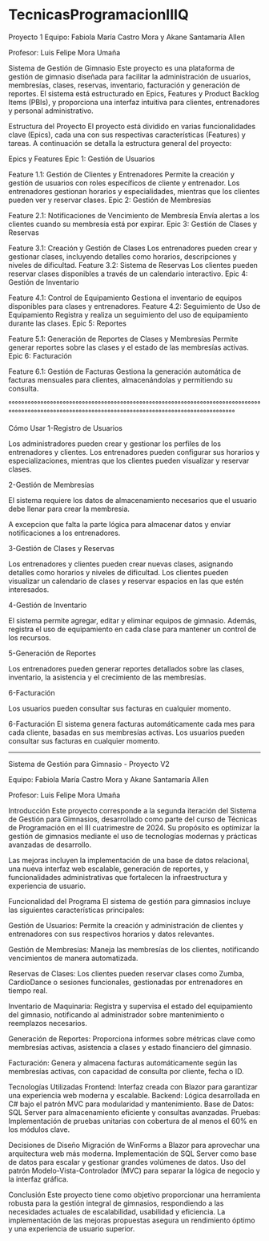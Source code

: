 # TecnicasProgramacionIIIQ
Proyecto 1
Equipo:
Fabiola María Castro Mora y Akane Santamaría Allen

Profesor: 
Luis Felipe Mora Umaña

Sistema de Gestión de Gimnasio
Este proyecto es una plataforma de gestión de gimnasio diseñada para facilitar la administración de usuarios, membresías, clases, reservas, inventario, facturación y generación de reportes. El sistema está estructurado en Epics, Features y Product Backlog Items (PBIs), y proporciona una interfaz intuitiva para clientes, entrenadores y personal administrativo.


Estructura del Proyecto
El proyecto está dividido en varias funcionalidades clave (Epics), cada una con sus respectivas características (Features) y tareas. A continuación se detalla la estructura general del proyecto:

Epics y Features
Epic 1: Gestión de Usuarios

Feature 1.1: Gestión de Clientes y Entrenadores
Permite la creación y gestión de usuarios con roles específicos de cliente y entrenador.
Los entrenadores gestionan horarios y especialidades, mientras que los clientes pueden ver y reservar clases.
Epic 2: Gestión de Membresías

Feature 2.1: Notificaciones de Vencimiento de Membresía
Envía alertas a los clientes cuando su membresía está por expirar.
Epic 3: Gestión de Clases y Reservas

Feature 3.1: Creación y Gestión de Clases
Los entrenadores pueden crear y gestionar clases, incluyendo detalles como horarios, descripciones y niveles de dificultad.
Feature 3.2: Sistema de Reservas
Los clientes pueden reservar clases disponibles a través de un calendario interactivo.
Epic 4: Gestión de Inventario

Feature 4.1: Control de Equipamiento
Gestiona el inventario de equipos disponibles para clases y entrenadores.
Feature 4.2: Seguimiento de Uso de Equipamiento
Registra y realiza un seguimiento del uso de equipamiento durante las clases.
Epic 5: Reportes

Feature 5.1: Generación de Reportes de Clases y Membresías
Permite generar reportes sobre las clases y el estado de las membresías activas.
Epic 6: Facturación

Feature 6.1: Gestión de Facturas
Gestiona la generación automática de facturas mensuales para clientes, almacenándolas y permitiendo su consulta.

°°°°°°°°°°°°°°°°°°°°°°°°°°°°°°°°°°°°°°°°°°°°°°°°°°°°°°°°°°°°°°°°°°°°°°°°°°°°°°°°°°°°°°°°°°°°°°°°°°°°°°°°°°°°°°°°°°°°°°°°°°°°°°°°°°°°°°°°°°°°°°°°°°°°°°

Cómo Usar
1-Registro de Usuarios  

Los administradores pueden crear y gestionar los perfiles de los entrenadores y clientes. Los entrenadores pueden configurar sus horarios y especializaciones, mientras que los clientes pueden visualizar y reservar clases. 

 

2-Gestión de Membresías 

El sistema requiere los datos de almacenamiento necesarios que el usuario debe llenar para crear la membresia. 

A excepcion que falta la parte lógica para almacenar datos y enviar notificaciones a los entrenadores. 

 

3-Gestión de Clases y Reservas  

Los entrenadores y clientes pueden crear nuevas clases, asignando detalles como horarios y niveles de dificultad. Los clientes pueden visualizar un calendario de clases y reservar espacios en las que estén interesados. 

 

4-Gestión de Inventario  

El sistema permite agregar, editar y eliminar equipos de gimnasio. Además, registra el uso de equipamiento en cada clase para mantener un control de los recursos. 

 

5-Generación de Reportes  

Los entrenadores pueden generar reportes detallados sobre las clases, inventario, la asistencia y el crecimiento de las membresías. 

 

6-Facturación   

Los usuarios pueden consultar sus facturas en cualquier momento. 

6-Facturación
El sistema genera facturas automáticamente cada mes para cada cliente, basadas en sus membresías activas.
Los usuarios pueden consultar sus facturas en cualquier momento.

________________________________________________________________________________________________________________________________________


Sistema de Gestión para Gimnasio - Proyecto V2

Equipo:
Fabiola María Castro Mora y Akane Santamaría Allen

Profesor: 
Luis Felipe Mora Umaña


Introducción
Este proyecto corresponde a la segunda iteración del Sistema de Gestión para Gimnasios, desarrollado como parte del curso de Técnicas de Programación en el III cuatrimestre de 2024. Su propósito es optimizar la gestión de gimnasios mediante el uso de tecnologías modernas y prácticas avanzadas de desarrollo.

Las mejoras incluyen la implementación de una base de datos relacional, una nueva interfaz web escalable, generación de reportes, y funcionalidades administrativas que fortalecen la infraestructura y experiencia de usuario.

Funcionalidad del Programa
El sistema de gestión para gimnasios incluye las siguientes características principales:

Gestión de Usuarios: Permite la creación y administración de clientes y entrenadores con sus respectivos horarios y datos relevantes.

Gestión de Membresías: Maneja las membresías de los clientes, notificando vencimientos de manera automatizada.

Reservas de Clases: Los clientes pueden reservar clases como Zumba, CardioDance o sesiones funcionales, gestionadas por entrenadores en tiempo real.

Inventario de Maquinaria: Registra y supervisa el estado del equipamiento del gimnasio, notificando al administrador sobre mantenimiento o reemplazos necesarios.

Generación de Reportes: Proporciona informes sobre métricas clave como membresías activas, asistencia a clases y estado financiero del gimnasio.

Facturación: Genera y almacena facturas automáticamente según las membresías activas, con capacidad de consulta por cliente, fecha o ID.

Tecnologías Utilizadas
Frontend: Interfaz creada con Blazor para garantizar una experiencia web moderna y escalable.
Backend: Lógica desarrollada en C# bajo el patrón MVC para modularidad y mantenimiento.
Base de Datos: SQL Server para almacenamiento eficiente y consultas avanzadas.
Pruebas: Implementación de pruebas unitarias con cobertura de al menos el 60% en los módulos clave.

Decisiones de Diseño
Migración de WinForms a Blazor para aprovechar una arquitectura web más moderna.
Implementación de SQL Server como base de datos para escalar y gestionar grandes volúmenes de datos.
Uso del patrón Modelo-Vista-Controlador (MVC) para separar la lógica de negocio y la interfaz gráfica.

Conclusión
Este proyecto tiene como objetivo proporcionar una herramienta robusta para la gestión integral de gimnasios, respondiendo a las necesidades actuales de escalabilidad, usabilidad y eficiencia. La implementación de las mejoras propuestas asegura un rendimiento óptimo y una experiencia de usuario superior.
